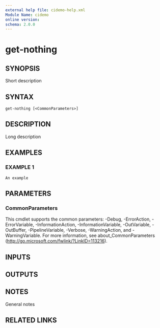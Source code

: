 ```yaml
---
external help file: cidemo-help.xml
Module Name: cidemo
online version:
schema: 2.0.0
---
```


# get-nothing

## SYNOPSIS
Short description

## SYNTAX

```
get-nothing [<CommonParameters>]
```

## DESCRIPTION
Long description

## EXAMPLES

### EXAMPLE 1
```
An example
```

## PARAMETERS

### CommonParameters
This cmdlet supports the common parameters: -Debug, -ErrorAction, -ErrorVariable, -InformationAction, -InformationVariable, -OutVariable, -OutBuffer, -PipelineVariable, -Verbose, -WarningAction, and -WarningVariable.
For more information, see about_CommonParameters (http://go.microsoft.com/fwlink/?LinkID=113216).

## INPUTS

## OUTPUTS

## NOTES
General notes

## RELATED LINKS
